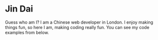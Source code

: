 # Jin Dai

Guess who am I?
I am a Chinese web developer in London. I enjoy making things fun, so here I am, making coding really fun. You can see my code examples from below.

